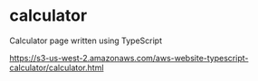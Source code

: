 # calculator
Calculator page written using TypeScript

https://s3-us-west-2.amazonaws.com/aws-website-typescript-calculator/calculator.html

